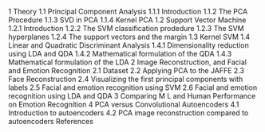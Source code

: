 1 Theory
1.1 Principal Component Analysis
1.1.1 Introduction
1.1.2 The PCA Procedure 
1.1.3 SVD in PCA
1.1.4 Kernel PCA
1.2 Support Vector Machine 
1.2.1 Introduction
1.2.2 The SVM classification prodedure
1.2.3 The SVM hyperplanes
1.2.4 The support vectors and the margin 
1.3 Kernel SVM 
1.4 Linear and Quadratic Discriminant Analysis 
1.4.1 Dimensionality reduction using LDA and QDA
1.4.2 Mathematical formulation of the QDA 
1.4.3 Mathematical formulation of the LDA
2 Image Reconstruction, and Facial and Emotion Recognition 
2.1 Dataset 
2.2 Applying PCA to the JAFFE
2.3 Face Reconstruction 
2.4 Visualizing the first principal components with labels 
2.5 Facial and emotion recognition using SVM
2.6 Facial and emotion recognition using LDA and QDA 
3 Comparing M L and Human Performance on Emotion Recognition 
4 PCA versus Convolutional Autoencoders 
4.1 Introduction to autoencoders 
4.2 PCA image reconstruction compared to autoencoders 
References 
